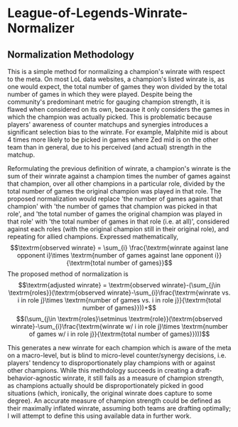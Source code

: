 # League-of-Legends-Winrate-Normalizer
## Normalization Methodology
This is a simple method for normalizing a champion's winrate with respect to the meta. On most LoL data websites, a champion's listed winrate is, as one would expect, the total number of games they won divided by the total number of games in which they were played. Despite being the community's predominant metric for gauging champion strength, it is flawed when considered on its own, because it only considers the games in which the champion was actually picked. This is problematic because players' awareness of counter matchups and synergies introduces a significant selection bias to the winrate. For example, Malphite mid is about 4 times more likely to be picked in games where Zed mid is on the other team than in general, due to his perceived (and actual) strength in the matchup. 

Reformulating the previous definition of winrate, a champion's winrate is the sum of their winrate against a champion times the number of games against that champion, over all other champions in a particular role, divided by the total number of games the original champion was played in that role. The proposed normalization would replace 'the number of games against that champion' with 'the number of games that champion was picked in that role', and 'the total number of games the original champion was played in that role' with 'the total number of games in that role (i.e. at all)', considered against each roles (with the original champion still in their original role), and repeating for allied champions. Expressed mathematically,
$$\textrm{observed winrate} = \sum_{i} \frac{\textrm{winrate against lane opponent i}\times \textrm{number of games against lane opponent i}}{\textrm{total number of games}}$$ The proposed method of normalization is 
$$\textrm{adjusted winrate} = \textrm{observed winrate}-(\sum_{j\in \textrm{roles}}(\textrm{observed winrate}-\sum_{i}\frac{\textrm{winrate vs. i in role j}\times \textrm{number of games vs. i in role j}}{\textrm{total number of games}}))+$$ $$(\sum_{j\in \textrm{roles}\setminus \textrm{role}}(\textrm{observed winrate}-\sum_{i}\frac{\textrm{winrate w/ i in role j}\times \textrm{number of games w/ i in role j}}{\textrm{total number of games}})))$$

This generates a new winrate for each champion which is aware of the meta on a macro-level, but is blind to micro-level counter/synergy decisions, i.e. players' tendency to disproportionately play champions with or against other champions. While this methdology succeeds in creating a draft-behavior-agnostic winrate, it still fails as a measure of champion strength, as champions actually should be disproportionately picked in good situations (which, ironically, the original winrate does capture to some degree). An accurate measure of champion strength could be defined as their maximally inflated winrate, assuming both teams are drafting optimally; I will attempt to define this using available data in further work.
